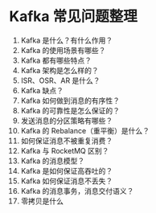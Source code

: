# Kafka 常见问题整理

1. Kafka 是什么？有什么作用？  
2. Kafka 的使用场景有哪些？  
3. Kafka 都有哪些特点？  
4. Kafka 架构是怎么样的？  
5. ISR、OSR、AR 是什么？  
6. Kafka 缺点？  
7. Kafka 如何做到消息的有序性？  
8. Kafka 的可靠性是怎么保证的？  
9. 发送消息的分区策略有哪些？  
10. Kafka 的 Rebalance（重平衡）是什么？  
11. 如何保证消息不被重复消费？  
12. Kafka 与 RocketMQ 区别？  
13. Kafka 的消息模型？  
14. Kafka 是如何保证高吞吐的？  
15. Kafka 如何保证消息不丢失？  
16. Kafka 的消息事务，消息交付语义？
17. 零拷贝是什么
